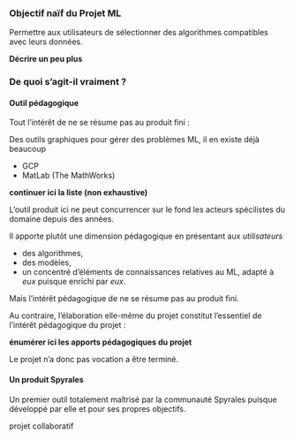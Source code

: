 ### Objectif naïf du Projet ML

Permettre aux utilisateurs de sélectionner des algorithmes compatibles
avec leurs données.

**Décrire un peu plus**

### De quoi s’agit-il vraiment ?

#### Outil pédagogique

Tout l’intérêt de ne se résume pas au produit fini :

Des outils graphiques pour gérer des problèmes ML, il en existe déjà
beaucoup

-   GCP
-   MatLab (The MathWorks)

**continuer ici la liste (non exhaustive)**

L’outil produit ici ne peut concurrencer sur le fond les acteurs
spécilistes du domaine depuis des années.

Il apporte plutôt une dimension pédagogique en présentant aux
*utilisateurs*

-   des algorithmes,
-   des modèles,
-   un concentré d’éléments de connaissances relatives au ML, adapté à
    *eux* puisque enrichi par *eux*.

Mais l’intérêt pédagogique de ne se résume pas au produit fini.

Au contraire, l’élaboration elle-même du projet constitut l’essentiel de
l’intérêt pédagogique du projet :

**énumérer ici les apports pédagogiques du projet**

Le projet n’a donc pas vocation a être terminé.

#### Un produit Spyrales

Un premier outil totalement maîtrisé par la communauté Spyrales puisque
développé par elle et pour ses propres objectifs.

projet collaboratif

###
